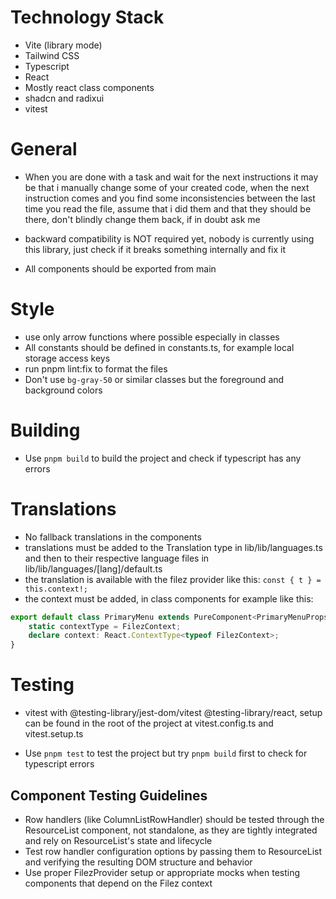 # Technology Stack

- Vite (library mode)
- Tailwind CSS
- Typescript
- React
- Mostly react class components
- shadcn and radixui
- vitest

# General

- When you are done with a task and wait for the next instructions it may be that i manually change some of your created code, when the next instruction comes and you find some inconsistencies between the last time you read the file, assume that i did them and that they should be there, don't blindly change them back, if in doubt ask me

- backward compatibility is NOT required yet, nobody is currently using this library, just check if it breaks something internally and fix it

- All components should be exported from main

# Style

- use only arrow functions where possible especially in classes
- All constants should be defined in constants.ts, for example local storage access keys
- run pnpm lint:fix to format the files
- Don't use `bg-gray-50` or similar classes but the foreground and background colors

# Building

- Use `pnpm build` to build the project and check if typescript has any errors

# Translations

- No fallback translations in the components
- translations must be added to the Translation type in lib/lib/languages.ts and then to their respective language files in lib/lib/languages/[lang]/default.ts
- the translation is available with the filez provider like this: `const { t } = this.context!;`
- the context must be added, in class components for example like this:

```ts
export default class PrimaryMenu extends PureComponent<PrimaryMenuProps, PrimaryMenuState> {
    static contextType = FilezContext;
    declare context: React.ContextType<typeof FilezContext>;
}
```

# Testing

- vitest with @testing-library/jest-dom/vitest @testing-library/react, setup can be found in the root of the project at vitest.config.ts and vitest.setup.ts

- Use `pnpm test` to test the project but try `pnpm build` first to check for typescript errors

## Component Testing Guidelines

- Row handlers (like ColumnListRowHandler) should be tested through the ResourceList component, not standalone, as they are tightly integrated and rely on ResourceList's state and lifecycle
- Test row handler configuration options by passing them to ResourceList and verifying the resulting DOM structure and behavior
- Use proper FilezProvider setup or appropriate mocks when testing components that depend on the Filez context
